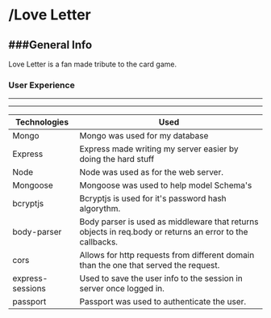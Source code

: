 # /Love Letter

###General Info
-------------------------------------------
Love Letter is a fan made tribute to the card game.

### User Experience
-------------------------------------------


-------------------------------------------

|Technologies|Used|
|-------|-------|
|Mongo|Mongo was used for my database|
|Express|Express made writing my server easier by doing the hard stuff|
|Node|Node was used as for the web server.|
|Mongoose|Mongoose was used to help model Schema's|
|bcryptjs|Bcryptjs is used for it's password hash algorythm. |
|body-parser|Body parser is used as middleware that returns objects in req.body or returns an error to the callbacks.|
|cors|Allows for http requests from different domain than the one that served the request.|
|express-sessions|Used to save the user info to the session in server once logged in.|
|passport|Passport was used to authenticate the user.|
